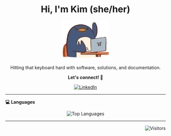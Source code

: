 <h1 align="center">Hi, I'm Kim (she/her)</h1>

<p align="center">
  <img src="assets/penguin-code.gif" width="150" class="img">
</p>

<p align="center">
  Hitting that keyboard hard with software, solutions, and documentation.
</p>
<p align="center"><b>Let's connect! 🤝</b></p>
<p align="center">
  <a href="https://www.linkedin.com/in/kimberlympeng/">
    <img alt="LinkedIn" src="https://img.shields.io/badge/-kimberlympeng-blue?style=flat-square&logo=Linkedin&logoColor=white&link=https://www.linkedin.com/in/kimberlympeng/" />
  </a>
</p>

<hr>
<!-- Languages -->
<p>
  <b>💻 Languages</b>
</p>

<div align="center">
  <picture>
    <source media="(prefers-color-scheme: dark)" srcset="https://github-readme-stats.vercel.app/api/top-langs/?username=kimpenguin&theme=dark&layout=compact&count_private=true">
    <img alt="Top Languages" src="https://github-readme-stats.vercel.app/api/top-langs/?username=kimpenguin&layout=compact&count_private=true">
  </picture>
</div>

<hr>
<p align="right">
  <img alt="Visitors" src="https://visitor-badge.glitch.me/badge?page_id=kimpenguin" />
</p>
